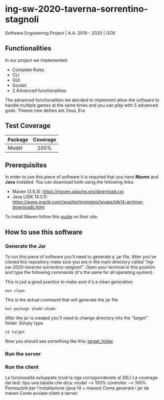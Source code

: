 # ing-sw-2020-taverna-sorrentino-stagnoli

Software Engineering Project | A.A. 2019 - 2020 | GC6

## Functionalities

In our project we implemented:

- Complete Rules
- CLI
- GUI
- Socket
- 2 Advanced functionalities

The advanced functionalities we decided to implement allow the software to handle multiple games at the same times and you can play with 5 advanced gods. Theese new deities are Zeus, Era

## Test Coverage

| Package | Coverage |
| ------- | :------: |
| Model   |   100%   |

## Prerequisites

In order to use this piece of software it is required that you have **Maven** and **Java** installed. You can download both using the following links:

- Maven (3.6.3): https://maven.apache.org/download.cgi
- Java (JDK 14.0.1): https://www.oracle.com/java/technologies/javase/jdk14-archive-downloads.html

To install Maven follow this [guide](https://maven.apache.org/install.html) on their site.

## How to use this software

### Generate the Jar

To run this piece of software you'll need to generate a .jar file. After you've cloned this repository make sure you are in the main directory called _"ing-sw-2020-taverna-sorrentino-stagnoli"_. Open your terminal in this position and type the following commands (it's the same for all operating system).

This is just a good practice to make sure it's a clean generation

```shell
mvn clean
```

This is the actual command that will generate the jar file

```shell
mvn package shade:shade
```

After the jar is created you'll need to change directory into the _"target"_ folder. Simply type

```shell
cd target
```

Now you should see something like this:
[target_folder]

### Run the server

### Run the client



[target_folder]: https://imgur.com/a/sVLUCRW "Target folder"

Le funzionalità sviluppate (cioè la riga corrispondenete al 30L)
La coverage dei test: tipo una tabella che dica:
model --> 100%
controller --> 100%
Prerequisiti per l'installazione (java 14 + maven)
Come generare i jar da maven
Come avviare client e server
